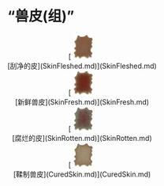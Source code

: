 # “兽皮(组)”  
<div style="display:inline-block"><div class="gamedatalist" style="text-align:center;;min-height:0px;"><div style="text-align:center;">[<div style="width:50px;display:inline-block;text-align:center"><img decoding="async" src="../wiki/Sprite/HideFleshed.png" href="a.md" style="max-width:50px;max-height:50px;"></div><br>[刮净的皮](SkinFleshed.md)](SkinFleshed.md)</div></div><div class="gamedatalist" style="text-align:center;;min-height:0px;"><div style="text-align:center;">[<div style="width:50px;display:inline-block;text-align:center"><img decoding="async" src="../wiki/Sprite/HideRaw.png" href="a.md" style="max-width:50px;max-height:50px;"></div><br>[新鲜兽皮](SkinFresh.md)](SkinFresh.md)</div></div><div class="gamedatalist" style="text-align:center;;min-height:0px;"><div style="text-align:center;">[<div style="width:50px;display:inline-block;text-align:center"><img decoding="async" src="../wiki/Sprite/ReptileHideFleshed.png" href="a.md" style="max-width:50px;max-height:50px;"></div><br>[腐烂的皮](SkinRotten.md)](SkinRotten.md)</div></div><div class="gamedatalist" style="text-align:center;;min-height:0px;"><div style="text-align:center;">[<div style="width:50px;display:inline-block;text-align:center"><img decoding="async" src="../wiki/Sprite/HideCured.png" href="a.md" style="max-width:50px;max-height:50px;"></div><br>[鞣制兽皮](CuredSkin.md)](CuredSkin.md)</div></div></div>  
  


<script>document.title="“兽皮(组)” - 卡牌生存百科 Card Survival Wiki";</script>